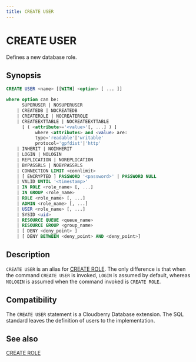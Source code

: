 ```yaml
---
title: CREATE USER
---
```


# CREATE USER

Defines a new database role.

## Synopsis

```sql
CREATE USER <name> [[WITH] <option> [ ... ]]

where option can be:
      SUPERUSER | NOSUPERUSER
    | CREATEDB | NOCREATEDB
    | CREATEROLE | NOCREATEROLE
    | CREATEEXTTABLE | NOCREATEEXTTABLE 
      [ ( <attribute>='<value>'[, ...] ) ]
           where <attributes> and <value> are:
           type='readable'|'writable'
           protocol='gpfdist'|'http'
    | INHERIT | NOINHERIT
    | LOGIN | NOLOGIN
    | REPLICATION | NOREPLICATION
    | BYPASSRLS | NOBYPASSRLS
    | CONNECTION LIMIT <connlimit>
    | [ ENCRYPTED ] PASSWORD '<password>' | PASSWORD NULL
    | VALID UNTIL '<timestamp>'
    | IN ROLE <role_name> [, ...]
    | IN GROUP <role_name>
    | ROLE <role_name> [, ...]
    | ADMIN <role_name> [, ...]
    | USER <role_name> [, ...]
    | SYSID <uid>
    | RESOURCE QUEUE <queue_name>
    | RESOURCE GROUP <group_name>
    | [ DENY <deny_point> ]
    | [ DENY BETWEEN <deny_point> AND <deny_point>]
```

## Description

`CREATE USER` is an alias for [CREATE ROLE](/docs/sql-stmts/create-role.md). The only difference is that when the command `CREATE USER` is invoked, `LOGIN` is assumed by default, whereas `NOLOGIN` is assumed when the command invoked is `CREATE ROLE`.

## Compatibility

The `CREATE USER` statement is a Cloudberry Database extension. The SQL standard leaves the definition of users to the implementation.

## See also

[CREATE ROLE](/docs/sql-stmts/create-role.md)
